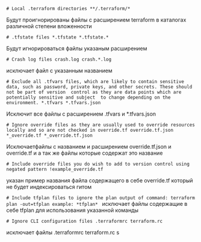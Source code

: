 
`# Local .terraform directories
**/.terraform/*`

Будут проигнорированы файлы с расширением terraform в каталогах различной степени вложенности

`# .tfstate files
*.tfstate
*.tfstate.*`

Будут игнорироваться файлы указаным расширением

`# Crash log files
crash.log
crash.*.log`

исключает файл с указанным названием 

`# Exclude all .tfvars files, which are likely to contain sensitive data, such as
 password, private keys, and other secrets. These should not be part of version 
 control as they are data points which are potentially sensitive and subject 
 to change depending on the environment.
*.tfvars
*.tfvars.json`

Исключит все файлы с расширением .tfvars и  *.tfvars.json

`# Ignore override files as they are usually used to override resources locally and so
 are not checked in
override.tf
override.tf.json
*_override.tf
*_override.tf.json`

Исключаетфайлы с названием и расширением  override.tf.json  и override.tf и а так же файлы которые содержат это название 

`# Include override files you do wish to add to version control using negated pattern
!example_override.tf `

указан пример названия файла содержащего в себе override.tf который не будет индексироваться гитом 

`# Include tfplan files to ignore the plan output of command: terraform plan -out=tfplan
 example: *tfplan* `
исключает файлы содержащие в себе tfplan  для использования указанной команды  

`# Ignore CLI configuration files
.terraformrc
terraform.rc `

исключает файлы .terraformrc terraform.rc 
s